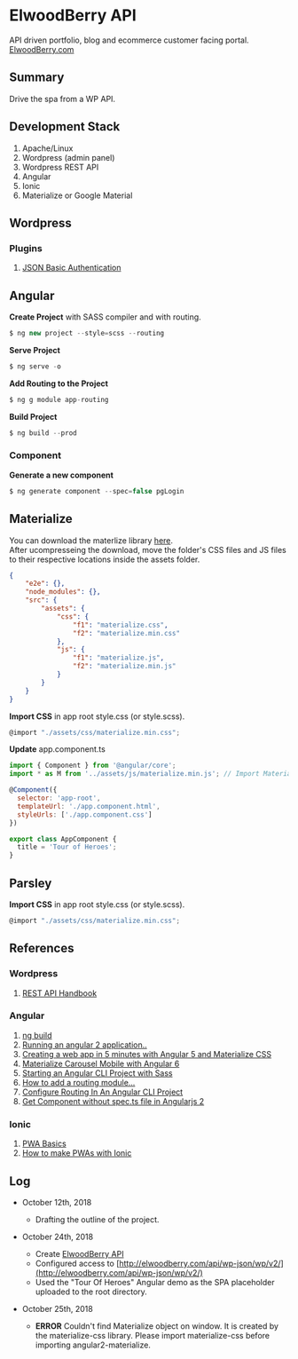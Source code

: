 # ElwoodBerry API   
API driven portfolio, blog and ecommerce customer facing portal.  
[ElwoodBerry.com](http://elwoodberry.com)  

## Summary  
Drive the spa from a WP API.

## Development Stack  
1. Apache/Linux  
1. Wordpress (admin panel)    
1. Wordpress REST API  
1. Angular   
1. Ionic  
1. Materialize or Google Material  



## Wordpress   
### Plugins   
1. [JSON Basic Authentication](https://github.com/WP-API/Basic-Auth)   
## Angular   

**Create Project** with SASS compiler and with routing.     
```javascript     
$ ng new project --style=scss --routing      
```   
**Serve Project**  
```javascript   
$ ng serve -o   
```   
**Add Routing to the Project**  
```javascript   
$ ng g module app-routing   
```   
**Build Project**  
```javascript   
$ ng build --prod   
```  

### Component   
**Generate a new component**           
```javascript  
$ ng generate component --spec=false pgLogin    
``` 




## Materialize   
You can download the materlize library [here](https://materializecss.com/).    
After ucompresseing the download, move the folder's CSS files and JS files to their respective locations inside the assets folder.   
```json      
{
	"e2e": {},
	"node_modules": {},
	"src": {
		"assets": {
			"css": {
				"f1": "materialize.css",
				"f2": "materialize.min.css"
			},
			"js": {
				"f1": "materialize.js",
				"f2": "materialize.min.js"
			}
		}
	}
}   
```    
**Import CSS** in app root style.css (or style.scss).      
```javascript  
@import "./assets/css/materialize.min.css";    
``` 
**Update** app.component.ts          
```javascript   
import { Component } from '@angular/core';
import * as M from '../assets/js/materialize.min.js'; // Import Materialize JS library.  

@Component({
  selector: 'app-root',
  templateUrl: './app.component.html',
  styleUrls: ['./app.component.css']
})

export class AppComponent {
  title = 'Tour of Heroes';
}
```


## Parsley    
**Import CSS** in app root style.css (or style.scss).      
```javascript  
@import "./assets/css/materialize.min.css";    
``` 


## References    
### Wordpress  
1. [REST API Handbook](https://developer.wordpress.org/rest-api/)   

### Angular    
1. [ng build](https://github.com/angular/angular-cli/wiki/build)
1. [Running an angular 2 application..](https://stackoverflow.com/questions/39771458/running-an-angular-2-application-built-locally-on-chrome-using-angular-cli-witho)   
1. [Creating a web app in 5 minutes with Angular 5 and Materialize CSS](https://fullstackengine.net/create-wedding-page-angular-materialize/)     
1. [Materialize Carousel Mobile with Angular 6](https://youtu.be/AT5L3K-TGps)  
1. [Starting an Angular CLI Project with Sass](https://scotch.io/tutorials/using-sass-with-the-angular-cli)  
1. [How to add a routing module...](https://stackoverflow.com/questions/44990030/how-to-add-a-routing-module-to-an-existing-module-in-angular-cli-version-1-1-1)
1. [Configure Routing In An Angular CLI Project](https://shermandigital.com/blog/configure-routing-in-an-angular-cli-project/)   
1. [Get Component without spec.ts file in Angularjs 2](https://stackoverflow.com/questions/40990280/get-component-without-spec-ts-file-in-angularjs-2)

### Ionic   
1. [PWA Basics](https://ionicframework.com/pwa)
1. [How to make PWAs with Ionic](https://blog.ionicframework.com/how-to-make-pwas-with-ionic/)


## Log    
* October 12th, 2018  
   - Drafting the outline of the project.  
* October 24th, 2018  
   - Create [ElwoodBerry API](http://elwoodberry.com/api/)  
   - Configured access to [http://elwoodberry.com/api/wp-json/wp/v2/](http://elwoodberry.com/api/wp-json/wp/v2/)  
   - Used the "Tour Of Heroes" Angular demo as the SPA placeholder uploaded to the root directory.
   
* October 25th, 2018   
   - **ERROR** Couldn't find Materialize object on window. It is created by the materialize-css library. Please import materialize-css before importing angular2-materialize.
